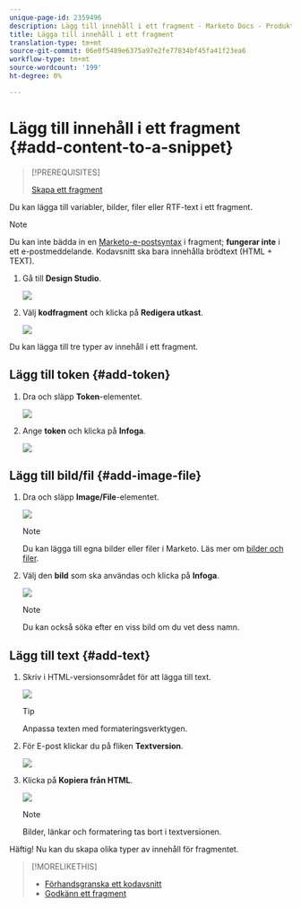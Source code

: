 ```yaml
---
unique-page-id: 2359496
description: Lägg till innehåll i ett fragment - Marketo Docs - Produktdokumentation
title: Lägga till innehåll i ett fragment
translation-type: tm+mt
source-git-commit: 06e0f5489e6375a97e2fe77834bf45fa41f23ea6
workflow-type: tm+mt
source-wordcount: '199'
ht-degree: 0%

---
```



# Lägg till innehåll i ett fragment {#add-content-to-a-snippet}

>[!PREREQUISITES]
>
>[Skapa ett fragment](/help/marketo/product-docs/personalization/segmentation-and-snippets/snippets/create-a-snippet.md)

Du kan lägga till variabler, bilder, filer eller RTF-text i ett fragment.

>[!NOTE]
>
>Du kan inte bädda in en [Marketo-e-postsyntax](/help/marketo/product-docs/email-marketing/general/email-editor-2/email-template-syntax.md) i fragment; **fungerar inte** i ett e-postmeddelande. Kodavsnitt ska bara innehålla brödtext (HTML + TEXT).

1. Gå till **Design Studio**.

   ![](assets/designstudio-2.png)

1. Välj **kodfragment** och klicka på **Redigera utkast**.

   ![](assets/image2014-9-16-9-3a34-3a58.png)

Du kan lägga till tre typer av innehåll i ett fragment.

## Lägg till token {#add-token}

1. Dra och släpp **Token**-elementet.

   ![](assets/image2014-9-16-9-3a35-3a8.png)

1. Ange **token** och klicka på **Infoga**.

   ![](assets/image2014-9-16-9-3a35-3a16.png)

## Lägg till bild/fil {#add-image-file}

1. Dra och släpp **Image/File**-elementet.

   ![](assets/image2014-9-16-9-3a35-3a25.png)

   >[!NOTE]
   >
   >Du kan lägga till egna bilder eller filer i Marketo. Läs mer om [bilder och filer](/help/marketo/product-docs/demand-generation/images-and-files/add-images-and-files-to-marketo.md).

1. Välj den **bild** som ska användas och klicka på **Infoga**.

   ![](assets/image2014-9-16-9-3a35-3a33.png)

   >[!NOTE]
   >
   >Du kan också söka efter en viss bild om du vet dess namn.

## Lägg till text {#add-text}

1. Skriv i HTML-versionsområdet för att lägga till text.

   ![](assets/image2014-9-16-9-3a35-3a43.png)

   >[!TIP]
   >
   >Anpassa texten med formateringsverktygen.

1. För E-post klickar du på fliken **Textversion**.

   ![](assets/image2014-9-16-9-3a35-3a51.png)

1. Klicka på **Kopiera från HTML**.

   ![](assets/image2014-9-16-9-3a35-3a59.png)

   >[!NOTE]
   >
   >Bilder, länkar och formatering tas bort i textversionen.

Häftig! Nu kan du skapa olika typer av innehåll för fragmentet.

>[!MORELIKETHIS]
>
>* [Förhandsgranska ett kodavsnitt](/help/marketo/product-docs/personalization/segmentation-and-snippets/snippets/preview-a-snippet.md)
>* [Godkänn ett fragment](/help/marketo/product-docs/personalization/segmentation-and-snippets/snippets/approve-a-snippet.md)

